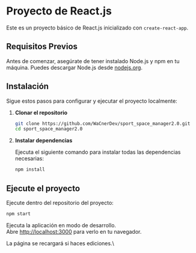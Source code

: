 
# Proyecto de React.js

Este es un proyecto básico de React.js inicializado con `create-react-app`.

## Requisitos Previos

Antes de comenzar, asegúrate de tener instalado Node.js y npm en tu máquina. Puedes descargar Node.js desde [nodejs.org](https://nodejs.org/).

## Instalación

Sigue estos pasos para configurar y ejecutar el proyecto localmente:

1. **Clonar el repositorio**

   ```bash
   git clone https://github.com/WaCnerDev/sport_space_manager2.0.git
   cd sport_space_manager2.0
   ```

2. **Instalar dependencias**

   Ejecuta el siguiente comando para instalar todas las dependencias necesarias:

   ```bash
   npm install
   ```

## **Ejecute el proyecto**

Ejecute dentro del repositorio del proyecto:
```bash
npm start
```

Ejecuta la aplicación en modo de desarrollo.\
Abre [http://localhost:3000](http://localhost:3000) para verlo en tu navegador.

La página se recargará si haces ediciones.\
